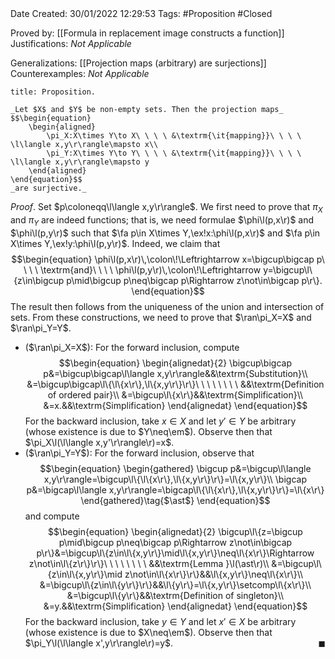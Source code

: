 <br />
<br />

Date Created: 30/01/2022 12:29:53
Tags: #Proposition #Closed 

Proved by: [[Formula in replacement image constructs a function]]
Justifications: _Not Applicable_

Generalizations: [[Projection maps (arbitrary) are surjections]]
Counterexamples: _Not Applicable_

``` ad-Proposition
title: Proposition.

_Let $X$ and $Y$ be non-empty sets. Then the projection maps_
$$\begin{equation}
    \begin{aligned}
        \pi_X:X\times Y\to X\ \ \ \ &\textrm{\it{mapping}}\ \ \ \ \l\langle x,y\r\rangle\mapsto x\\
        \pi_Y:X\times Y\to Y\ \ \ \ &\textrm{\it{mapping}}\ \ \ \ \l\langle x,y\r\rangle\mapsto y
    \end{aligned}
\end{equation}$$
_are surjective._

```

_Proof_. Set $p\coloneqq\l\langle x,y\r\rangle$. We first need to prove that $\pi_X$ and $\pi_Y$ are indeed functions; that is, we need formulae $\phi\l(p,x\r)$ and $\phi\l(p,y\r)$ such that $\fa p\in X\times Y,\ex!x:\phi\l(p,x\r)$ and $\fa p\in X\times Y,\ex!y:\phi\l(p,y\r)$. Indeed, we claim that
$$\begin{equation}
    \phi\l(p,x\r)\,\colon\!\Leftrightarrow x=\bigcup\bigcap p\ \ \ \ \textrm{and}\ \ \ \ \phi\l(p,y\r)\,\colon\!\Leftrightarrow y=\bigcup\l\{z\in\bigcup p\mid\bigcup p\neq\bigcap p\Rightarrow z\not\in\bigcap p\r\}.
\end{equation}$$
The result then follows from the uniqueness of the union and intersection of sets. From these constructions, we need to prove that $\ran\pi_X=X$ and $\ran\pi_Y=Y$.
* ($\ran\pi_X=X$): For the forward inclusion, compute
$$\begin{equation}
    \begin{alignedat}{2}
        \bigcup\bigcap p&=\bigcup\bigcap\l\langle x,y\r\rangle&&\textrm{Substitution}\\
        &=\bigcup\bigcap\l\{\l\{x\r\},\l\{x,y\r\}\r\}\ \ \ \ \ \ \ \ &&\textrm{Definition of ordered pair}\\
        &=\bigcup\l\{x\r\}&&\textrm{Simplification}\\
        &=x.&&\textrm{Simplification}
    \end{alignedat}
\end{equation}$$
For the backward inclusion, take $x\in X$ and let $y'\in Y$ be arbitrary (whose existence is due to $Y\neq\em$). Observe then that $\pi_X\l(\l\langle x,y'\r\rangle\r)=x$.
* ($\ran\pi_Y=Y$): For the forward inclusion, observe that
$$\begin{equation}
    \begin{gathered}
        \bigcup p&=\bigcup\l\langle x,y\r\rangle=\bigcup\l\{\l\{x\r\},\l\{x,y\r\}\r\}=\l\{x,y\r\}\\
        \bigcap p&=\bigcap\l\langle x,y\r\rangle=\bigcap\l\{\l\{x\r\},\l\{x,y\r\}\r\}=\l\{x\r\}
    \end{gathered}\tag{$\ast$}
\end{equation}$$
and compute
$$\begin{equation}
    \begin{alignedat}{2}
        \bigcup\l\{z=\bigcup p\mid\bigcup p\neq\bigcap p\Rightarrow z\not\in\bigcap p\r\}&=\bigcup\l\{z\in\l\{x,y\r\}\mid\l\{x,y\r\}\neq\l\{x\r\}\Rightarrow z\not\in\l\{z\r\}\r\}\ \ \ \ \ \ \ \ &&\textrm{Lemma }\l(\ast\r)\\
        &=\bigcup\l\{z\in\l\{x,y\r\}\mid z\not\in\l\{x\r\}\r\}&&\l\{x,y\r\}\neq\l\{x\r\}\\
        &=\bigcup\l\{z\in\l\{y\r\}\r\}&&\l\{y\r\}=\l\{x,y\r\}\setcomp\l\{x\r\}\\
        &=\bigcup\l\{y\r\}&&\textrm{Definition of singleton}\\
        &=y.&&\textrm{Simplification}
    \end{alignedat}
\end{equation}$$
For the backward inclusion, take $y\in Y$ and let $x'\in X$ be arbitrary (whose existence is due to $X\neq\em$). Observe then that $\pi_Y\l(\l\langle x',y\r\rangle\r)=y$.<span style="float:right;">$\blacksquare$</span>
